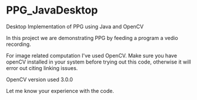 # PPG_JavaDesktop
Desktop Implementation of PPG using Java and OpenCV

In this project we are demonstrating PPG by feeding a program a vedio recording.

For image related computation I've used OpenCV. 
Make sure you have openCV installed in your system before trying out this code, otherwise it will error out citing linking issues. 

OpenCV version used 3.0.0

Let me know your experience with the code.

